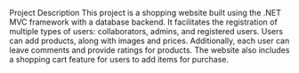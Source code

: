 Project Description
This project is a shopping website built using the .NET MVC framework with a database backend. It facilitates the registration of multiple types of users: collaborators, admins, and registered users. Users can add products, along with images and prices. Additionally, each user can leave comments and provide ratings for products. The website also includes a shopping cart feature for users to add items for purchase.
